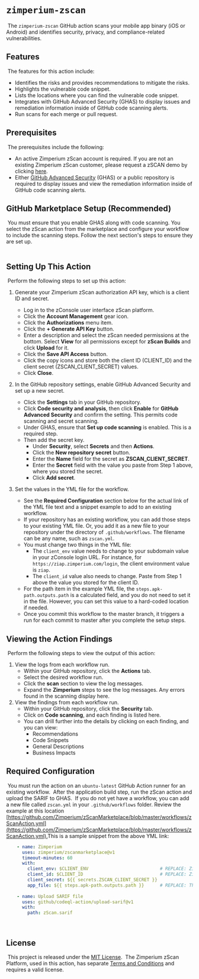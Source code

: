 # `zimperium-zscan`
​
The `zimperium-zscan` GitHub action scans your mobile app binary (iOS or Android) and identifies security, privacy, and compliance-related vulnerabilities.
​
## Features
​
The features for this action include:
​
- Identifies the risks and provides recommendations to mitigate the risks.
- Highlights the vulnerable code snippet.
- Lists the locations where you can find the vulnerable code snippet.
- Integrates with GitHub Advanced Security (GHAS) to display issues and remediation information inside of GitHub code scanning alerts.
- Run scans for each merge or pull request.
​
## Prerequisites
​
The prerequisites include the following:
​
- An active Zimperium zScan account is required. If you are not an existing Zimperium zScan customer, please request a zSCAN demo by clicking [here](https://www.zimperium.com/contact-us).
- Either [GitHub Advanced Security](https://docs.github.com/en/get-started/learning-about-github/about-github-advanced-security) (GHAS) or a public repository is required to display issues and view the remediation information inside of GitHub code scanning alerts.
​
## GitHub Marketplace Setup (Recommended)
​
You must ensure that you enable GHAS along with code scanning. You select the zScan action from the marketplace and configure your workflow to include the scanning steps. Follow the next section's steps to ensure they are set up.  
​
## Setting Up This Action
​
Perform the following steps to set up this action:
​
1. Generate your Zimperium zScan authorization API key, which is a client ID and secret.
​
    - Log in to the zConsole user interface zScan platform. 
    - Click the **Account Management** gear icon.
    - Click the **Authorizations** menu item.
    - Click the **+ Generate API Key** button.
    - Enter a description and select the zScan needed permissions at the bottom. Select **View** for all permissions except for **zScan Builds** and click **Upload** for it.
    - Click the **Save API Access** button.
    - Click the copy icons and store both the client ID (CLIENT_ID) and the client secret (ZSCAN_CLIENT_SECRET) values. 
    - Click **Close**.
​
2. In the GitHub repository settings, enable GitHub Advanced Security and set up a new secret.
​
    - Click the **Settings** tab in your GitHub repository.
    - Click **Code security and analysis**, then click **Enable** for **GitHub Advanced Security** and confirm the setting. This permits code scanning and secret scanning.
    - Under GHAS, ensure that **Set up code scanning** is enabled. This is a required step.
    - Then add the secret key.
        - Under **Security**, select **Secrets** and then **Actions**.
        - Click the **New repository secret** button.
        - Enter the **Name** field for the secret as **ZSCAN_CLIENT_SECRET**.
        - Enter the **Secret** field with the value you paste from Step 1 above, where you stored the secret.
        - Click **Add secret**.
         
3. Set the values in the YML file for the workflow.
​
    - See the **Required Configuration** section below for the actual link of the YML file text and a snippet example to add to an existing workflow.  
    - If your repository has an existing workflow, you can add those steps to your existing YML file. Or, you add it as a new file to your repository under the directory of `.github/workflows`. The filename can be any name, such as `zscan.yml`.
    - You must change two things in the YML file:
        - The `client_env` value needs to change to your subdomain value in your zConsole login URL. For instance, for `https://ziap.zimperium.com/login`, the client environment value is `ziap`.
        - The `client_id` value also needs to change. Paste from Step 1 above the value you stored for the client ID.
    - For the path item in the example YML file, the `steps.apk-path.outputs.path` is a calculated field, and you do not need to set it in the file. However, you can set this value to a hard-coded location if needed.
    - Once you commit this workflow to the master branch, it triggers a run for each commit to master after you complete the setup steps.
​
## Viewing the Action Findings
​
Perform the following steps to view the output of this action:
​
1. View the logs from each workflow run.
​
    - Within your GitHub repository, click the **Actions** tab.
    - Select the desired workflow run.
    - Click the **scan** section to view the log messages.
    - Expand the **Zimperium** steps to see the log messages. Any errors found in the scanning display here.
​
2. View the findings from each workflow run.
​
    - Within your GitHub repository, click the **Security** tab. 
    - Click on **Code scanning**, and each finding is listed here.
    - You can drill further into the details by clicking on each finding, and you can view:
        - Recommendations
        - Code Snippets
        - General Descriptions
        - Business Impacts
​
​
## Required Configuration
​
You must run the action on an `ubuntu-latest` GitHub Action runner for an existing workflow. 
​
After the application build step, run the zScan action and upload the SARIF to GHAS.
​
If you do not yet have a workflow, you can add a new file called `zscan.yml` in your `.github/workflows` folder.
​
Review the example at this location [https://github.com/Zimperium/zScanMarketplace/blob/master/workflows/zScanAction.yml](https://github.com/Zimperium/zScanMarketplace/blob/master/workflows/zScanAction.yml).​
​
This is a sample snippet from the above YML link:
​
```yml
    - name: Zimperium
      uses: zimperium/zscanmarketplace@v1
      timeout-minutes: 60
      with:
        client_env: $CLIENT_ENV                           # REPLACE: Zimperium Environment Name
        client_id: $CLIENT_ID                             # REPLACE: Zimperium Client ID
        client_secret: ${{ secrets.ZSCAN_CLIENT_SECRET }} 
        app_file: ${{ steps.apk-path.outputs.path }}      # REPLACE: The path to an .ipa or .apk
​
    - name: Upload SARIF file
      uses: github/codeql-action/upload-sarif@v1
      with:
        path: zScan.sarif
```
​​
## License
​
This project is released under the [MIT License](https://github.com/Zimperium/zScanMarketplace/blob/master/LICENSE).
​
The Zimperium zScan Platform, used in this action, has separate [Terms and Conditions](https://www.zimperium.com/zimperium-eula/) and requires a valid license.
